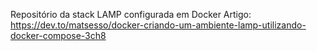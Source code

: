 Repositório da stack LAMP configurada em Docker 
Artigo: https://dev.to/matsesso/docker-criando-um-ambiente-lamp-utilizando-docker-compose-3ch8